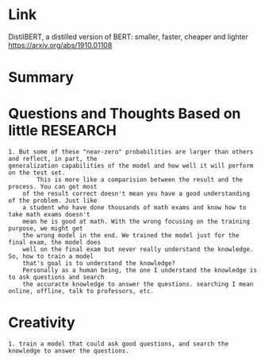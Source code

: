 Link
===============
<p>

DistilBERT, a distilled version of BERT: smaller, faster, cheaper and lighter
https://arxiv.org/abs/1910.01108

</p>

Summary
===============

Questions and Thoughts Based on little RESEARCH
===============

    1. But some of these "near-zero" probabilities are larger than others and reflect, in part, the
    generalization capabilities of the model and how well it will perform on the test set.
            This is more like a comparision between the result and the process. You can get most 
        of the result correct doesn't mean you have a good understanding of the problem. Just like
        a student who have done thousands of math exams and know how to take math exams doesn't 
        mean he is good at math. With the wrong focusing on the training purpose, we might get
        the wrong model in the end. We trained the model just for the final exam, the model does
        well on the final exam but never really understand the knowledge. So, how to train a model
        that's goal is to understand the knowledge?
        Personally as a human being, the one I understand the knowledge is to ask questions and search
        the accuracte knowledge to answer the questions. searching I mean online, offline, talk to professors, etc.
        




Creativity
==============
    1. train a model that could ask good questions, and search the knowledge to answer the questions.